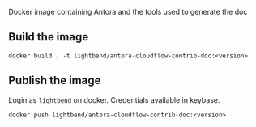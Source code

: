 Docker image containing Antora and the tools used to generate the doc

## Build the image

```
docker build . -t lightbend/antora-cloudflow-contrib-doc:<version>
```

## Publish the image

Login as `lightbend` on docker. Credentials available in keybase.

```
docker push lightbend/antora-cloudflow-contrib-doc:<version>
```